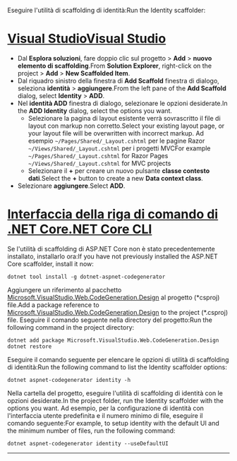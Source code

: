 <span data-ttu-id="f4cdd-101">Eseguire l'utilità di scaffolding di identità:</span><span class="sxs-lookup"><span data-stu-id="f4cdd-101">Run the Identity scaffolder:</span></span>

# <a name="visual-studiotabvisual-studio"></a>[<span data-ttu-id="f4cdd-102">Visual Studio</span><span class="sxs-lookup"><span data-stu-id="f4cdd-102">Visual Studio</span></span>](#tab/visual-studio)

* <span data-ttu-id="f4cdd-103">Dal **Esplora soluzioni**, fare doppio clic sul progetto > **Add** > **nuovo elemento di scaffolding**.</span><span class="sxs-lookup"><span data-stu-id="f4cdd-103">From **Solution Explorer**, right-click on the project > **Add** > **New Scaffolded Item**.</span></span>
* <span data-ttu-id="f4cdd-104">Dal riquadro sinistro della finestra di **Add Scaffold** finestra di dialogo, seleziona **identità** > **aggiungere**.</span><span class="sxs-lookup"><span data-stu-id="f4cdd-104">From the left pane of the **Add Scaffold** dialog, select **Identity** > **ADD**.</span></span>
* <span data-ttu-id="f4cdd-105">Nel **identità ADD** finestra di dialogo, selezionare le opzioni desiderate.</span><span class="sxs-lookup"><span data-stu-id="f4cdd-105">In the **ADD Identity** dialog, select the options you want.</span></span>
  * <span data-ttu-id="f4cdd-106">Selezionare la pagina di layout esistente verrà sovrascritto il file di layout con markup non corretto.</span><span class="sxs-lookup"><span data-stu-id="f4cdd-106">Select your existing layout page, or your layout file will be overwritten with incorrect markup.</span></span> <span data-ttu-id="f4cdd-107">Ad esempio `~/Pages/Shared/_Layout.cshtml` per le pagine Razor `~/Views/Shared/_Layout.cshtml` per i progetti MVC</span><span class="sxs-lookup"><span data-stu-id="f4cdd-107">For example `~/Pages/Shared/_Layout.cshtml` for Razor Pages `~/Views/Shared/_Layout.cshtml` for MVC projects</span></span>
  * <span data-ttu-id="f4cdd-108">Selezionare il **+** per creare un nuovo pulsante **classe contesto dati**.</span><span class="sxs-lookup"><span data-stu-id="f4cdd-108">Select the **+** button to create a new **Data context class**.</span></span>
* <span data-ttu-id="f4cdd-109">Selezionare **aggiungere**.</span><span class="sxs-lookup"><span data-stu-id="f4cdd-109">Select **ADD**.</span></span>

# <a name="net-core-clitabnetcore-cli"></a>[<span data-ttu-id="f4cdd-110">Interfaccia della riga di comando di .NET Core</span><span class="sxs-lookup"><span data-stu-id="f4cdd-110">.NET Core CLI</span></span>](#tab/netcore-cli)

<span data-ttu-id="f4cdd-111">Se l'utilità di scaffolding di ASP.NET Core non è stato precedentemente installato, installarlo ora:</span><span class="sxs-lookup"><span data-stu-id="f4cdd-111">If you have not previously installed the ASP.NET Core scaffolder, install it now:</span></span>

```cli
dotnet tool install -g dotnet-aspnet-codegenerator
```

<span data-ttu-id="f4cdd-112">Aggiungere un riferimento al pacchetto [Microsoft.VisualStudio.Web.CodeGeneration.Design](https://www.nuget.org/packages/Microsoft.VisualStudio.Web.CodeGeneration.Design/) al progetto (\*csproj) file.</span><span class="sxs-lookup"><span data-stu-id="f4cdd-112">Add a package reference to [Microsoft.VisualStudio.Web.CodeGeneration.Design](https://www.nuget.org/packages/Microsoft.VisualStudio.Web.CodeGeneration.Design/) to the project (\*.csproj) file.</span></span> <span data-ttu-id="f4cdd-113">Eseguire il comando seguente nella directory del progetto:</span><span class="sxs-lookup"><span data-stu-id="f4cdd-113">Run the following command in the project directory:</span></span>

```cli
dotnet add package Microsoft.VisualStudio.Web.CodeGeneration.Design
dotnet restore
```

<span data-ttu-id="f4cdd-114">Eseguire il comando seguente per elencare le opzioni di utilità di scaffolding di identità:</span><span class="sxs-lookup"><span data-stu-id="f4cdd-114">Run the following command to list the Identity scaffolder options:</span></span>

```cli
dotnet aspnet-codegenerator identity -h
```

<span data-ttu-id="f4cdd-115">Nella cartella del progetto, eseguire l'utilità di scaffolding di identità con le opzioni desiderate.</span><span class="sxs-lookup"><span data-stu-id="f4cdd-115">In the project folder, run the Identity scaffolder with the options you want.</span></span> <span data-ttu-id="f4cdd-116">Ad esempio, per la configurazione di identità con l'interfaccia utente predefinita e il numero minimo di file, eseguire il comando seguente:</span><span class="sxs-lookup"><span data-stu-id="f4cdd-116">For example, to setup identity with the default UI and the minimum number of files, run the following command:</span></span>

```cli
dotnet aspnet-codegenerator identity --useDefaultUI
```

-------------
